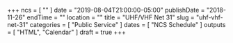 +++
ncs = [ "" ]
date = "2019-08-04T21:00:00-05:00"
publishDate = "2018-11-26"
endTime = ""
location = ""
title = "UHF/VHF Net 31"
slug = "uhf-vhf-net-31"
categories = [ "Public Service" ]
dates = [ "NCS Schedule" ]
outputs = [ "HTML", "Calendar" ]
draft = true
+++
